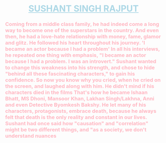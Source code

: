 <!DOCTYPE html>
<html>
<head>
<center>
<h1 style="color:lightblue">
<u>SUSHANT SINGH RAJPUT</u>
</h1>
</center>
<body background="C:\Users\Admin\Downloads\cq.jpg">
<border:2px blue;>
<h3 style="color:lightpink">
Coming from a middle class family, he had indeed come a long way to become one of the superstars in the country.
And even then, he had a love-hate relationship with money, fame, glamor and glitz. He followed his heart throughout his journey.
'I became an actor because I had a problem'
In all his interviews, he repeated one thing with emphasis, "I became an actor because I had a problem. I was an introvert."
Sushant wanted to change this weakness into his strength, and chose to hide "behind all these fascinating characters," to gain his confidence.
So now you know why you cried, when he cried on the screen, and laughed along with him.
He didn't mind if his characters died in the films
That's how he became Ishaan Bhatt, MS Dhoni, Mansoor Khan, Lakhan Singh/Lakhna, Anni and even Detective Byomkesh Bakshy.
He let many of his characters, protagonists, embrace death, because he always felt that death is the only reality and constant in our lives.
Sushant had once said how "causation" and "correlation" might be two different things, and "as a society, we don't understand nuances
</h3>
</head>
</html>
